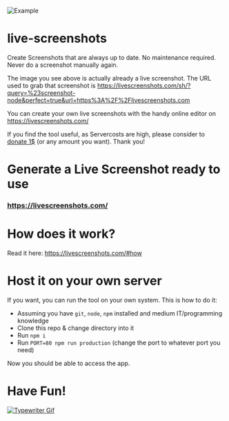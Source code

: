 ![Example](https://livescreenshots.com/sh/?query=%23screenshot-node&perfect=true&url=https%3A%2F%2Flivescreenshots.com&what=foo)

# live-screenshots

Create Screenshots that are always up to date. No maintenance required.  
Never do a screenshot manually again.

The image you see above is actually already a live screenshot. The URL used to grab that screenshot is https://livescreenshots.com/sh/?query=%23screenshot-node&perfect=true&url=https%3A%2F%2Flivescreenshots.com

You can create your own live screenshots with the handy online editor on https://livescreenshots.com/

If you find the tool useful, as Servercosts are high, please consider to [donate 1\$](https://paypal.me/kleinanzeigen3) (or any amount you want). Thank you!

# Generate a Live Screenshot ready to use

### https://livescreenshots.com/

# How does it work?

Read it here: https://livescreenshots.com/#how

# Host it on your own server

If you want, you can run the tool on your own system. This is how to do it:

- Assuming you have `git`, `node`, `npm` installed and medium IT/programming knowledge
- Clone this repo & change directory into it
- Run `npm i`
- Run `PORT=80 npm run production` (change the port to whatever port you need)

Now you should be able to access the app.

# Have Fun!

[![Typewriter Gif](https://thibaultjanbeyer.github.io/DragSelect/typewriter.gif)](http://thibaultjanbeyer.com/)
